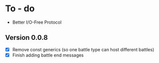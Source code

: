 # To - do

* Better I/O-Free Protocol

## Version 0.0.8

- [X] Remove const generics (so one battle type can host different battles)
- [X] Finish adding battle end messages
